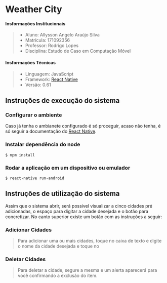 # Weather City

#### Insformações Institucionais

> * Aluno: Allysson Angelo Araújo Silva
> * Matrícula: 171092356
> * Professor: Rodrigo Lopes
> * Disciplina: Estudo de Caso em Computação Móvel

#### Insformações Técnicas

> * Linguagem: JavaScript
> * Framework: [React Native](https://facebook.github.io/react-native/docs/getting-started)
> * Versão: 0.61


## Instruções de execução do sistema

### Configurar o ambiente
Caso já tenha o ambianete configurado é só proceguir, acaso não tenha, é só seguir a documentação do [React Native](https://facebook.github.io/react-native/docs/getting-started).

### Instalar dependência do node
```
$ npm install
```

### Rodar a aplicação em um dispositivo ou emulador

```
$ react-native run-android
```

## Instruções de utilização do sistema

Assim que o sistema abrir, será possivel visualizar a cinco cidades pré adicionadas, o espaço para digitar a cidade desejada e o botão para concretizar. No canto superior existe um botão com as instruções a seguir:

### Adicionar Cidades

> Para adicionar uma ou mais cidades, toque no caixa de texto e digite o nome da cidade desejada e toque no 

### Deletar Cidades

> Para deletar a cidade, segure a mesma e um alerta aparecerá para você confirmando a exclusão do item.
